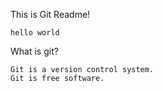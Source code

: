 This is Git Readme!
```
hello world
```
What is git?
```
Git is a version control system.
Git is free software.
```
